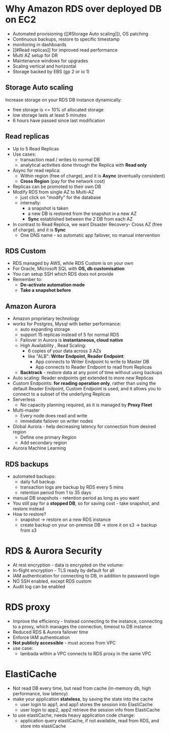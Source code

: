 # Why Amazon RDS over deployed DB on EC2

- Automated provisioning ([[#Storage Auto scaling]]), OS patching 
- Continuous backups, restore to specific timestamp
- monitoring in dashboards
- [[#Read replicas]] for improved read performance
- Multi AZ setup for DR
- Maintenance windows for upgrades
- Scaling vertical and horizontal
- Storage backed by EBS (gp 2 or io 1)


## Storage Auto scaling

Increase storage on your RDS DB instance dynamically:
- free storage is <= 10% of allocated storage
- low storage lasts at least 5 minutes
- 6 hours have passed since last modification

## Read replicas

- Up to 5 Read Replicas
- Use cases:
	- transaction read / writes to normal DB
	- analytical activities done through the Replica with **Read only**
- Async for read replica:
	- Within region (free of charge), and it is **Async** (eventually consistent)
	- **Cross Region** (pay for the network cost)
- Replicas can be promoted to their own DB 
- Modify RDS from single AZ to Multi-AZ
	- just click on "modify" for the database
	- internally:
		- a snapshot is taken
		- a new DB is restored from the snapshot in a new AZ
		- **Sync** established between the 2 DB from each AZ
- In contrast to Read Replica, we want Disaster Recovery- Cross AZ (free of charge), and it is **Sync**
	- One DNS name - so automatic app failover, no manual intervention

## RDS Custom

- RDS managed by AWS, while RDS Custom is on your own
- For Oracle, Microsoft SQL with **OS, db customisation**
- You can setup SSH which RDS does not provide
- Remember to:
	- **De-activate automation mode**
	- **Take a snapshot before**

## Amazon Aurora

- Amazon proprietary technology
- works for Postgres, Mysql with better performance:
	- auto expanding storage 
	- support 15 replicas instead of 5 for normal RDS
	- Failover in Aurora is **instantaneous, cloud native**
	- High Availability , Read Scaling:
		- 6 copies of your data across 3 AZs
		- like "ALB": **Writer Endpoint, Reader Endpoint**:
			- App connects to Writer Endpoint to write to Master DB 
			- App connects to Reader Endpoint to read from Replicas
	- **Backtrack** - restore data at any point of time without using backups
- Auto scaling: Reader endpoints get extended to more new Replicas
- Custom Endpoints: **for reading operation only**, rather than using the default Reader Endpoint, Custom Endpoint is used, and it allows you to connect to a subset of the underlying Replicas
- Serverless
	- No capacity planning required, as it is managed by **Proxy Fleet**
- Multi-master
	- Every node does read and write
	- immediate failover on writer nodes
- Global Aurora - help decreasing latency for connection from desired region
	- Define one primary Region
	- Add secondary region
- Aurora Machine Learning

## RDS backups

- automated backups:
	- daily full backup
	- transaction logs are backup by RDS every 5 mins
	- retention period from 1 to 35 days
- manual DB snapshots - retention period as long as you want
- You still pay for a **stopped DB**, so for saving cost - take snapshot, and restore instead
- How to restore?
	- snapshot -> restore on a new RDS instance
	- create backup on your on-premise DB -> store it on s3 -> backup from s3

# RDS & Aurora Security

- At rest encryption - data is encrypted on the volume:
- In-flight encryption - TLS ready by default for all
- IAM authentication for connecting to DB, in addition to password login
- NO SSH enabled, except RDS custom
- Audit log can be enabled

# RDS proxy

- Improve the efficiency - Instead connecting to the instance, connecting to a proxy, which manages the connection, timeout to DB instance
- Reduced RDS & Aurora failover time
- Enforce IAM authentication
- **Not publicly accessible** - must access from VPC
- use case:
	- lambada within a VPC connects to RDS proxy in the same VPC

# ElastiCache

- Not read DB every time, but read from cache (in-memory db, high performance, low latency)
- make your application **stateless**, by saving the state into the cache
	- user login to app1, and app1 stores the session into ElastiCache
	- user login to app2, app2 retrieve the session info from ElastiCache
- to use elastiCache, needs heavy application code change:
	- application query elastiCache, if not available, read from RDS, and store into elastiCache

